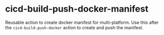 # cicd-build-push-docker-manifest

Reusable action to create docker manifest for multi-platform. Use this after the
`cicd-build-push-docker` action to create and push the manifest.
